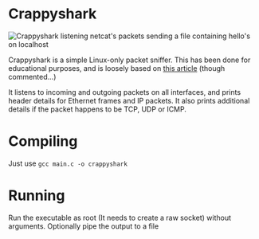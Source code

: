 # Crappyshark

![Crappyshark listening netcat's packets sending a file containing hello's on localhost](https://user-images.githubusercontent.com/56542714/132957590-4a939e47-28c9-4570-82b8-585c08052f6c.gif)


Crappyshark is a simple Linux-only packet sniffer. This has been done for educational purposes, and is loosely based on [this article](https://www.binarytides.com/packet-sniffer-code-in-c-using-linux-sockets-bsd-part-2/) (though commented...)

It listens to incoming and outgoing packets on all interfaces, and prints header details for Ethernet frames and IP packets. It also prints additional details if the packet happens to be TCP, UDP or ICMP.

# Compiling
Just use `gcc main.c -o crappyshark`

# Running
Run the executable as root (It needs to create a raw socket) without arguments. Optionally pipe the output to a file

